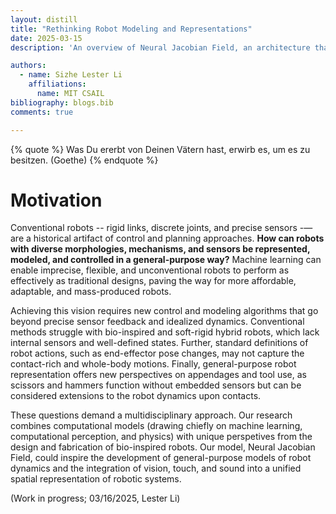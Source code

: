 ```yaml
---
layout: distill
title: "Rethinking Robot Modeling and Representations"
date: 2025-03-15
description: 'An overview of Neural Jacobian Field, an architecture that autonomously learns to represent, model, and control robots in general-purpose way.'

authors:
  - name: Sizhe Lester Li
    affiliations:
      name: MIT CSAIL
bibliography: blogs.bib
comments: true

---
```


{% quote %}
Was Du ererbt von Deinen Vätern hast, erwirb es, um es zu besitzen. (Goethe)
{% endquote %}


# Motivation
Conventional robots -- rigid links, discrete joints, and precise sensors -— are a historical artifact of control and planning approaches. **How can robots with diverse morphologies, mechanisms, and sensors be represented, modeled, and controlled in a general-purpose way?** Machine learning can enable imprecise, flexible, and unconventional robots to perform as effectively as traditional designs, paving the way for more affordable, adaptable, and mass-produced robots.

Achieving this vision requires new control and modeling algorithms that go beyond precise sensor feedback and idealized dynamics. Conventional methods struggle with bio-inspired and soft-rigid hybrid robots, which lack internal sensors and well-defined states. Further, standard definitions of robot actions, such as end-effector pose changes, may not capture the contact-rich and whole-body motions. Finally, general-purpose robot representation offers new perspectives on appendages and tool use, as scissors and hammers function without embedded sensors but can be considered extensions to the robot dynamics upon contacts.

These questions demand a multidisciplinary approach. Our research combines computational models (drawing chiefly on machine learning, computational perception, and physics) with unique perspetives from the design and fabrication of bio-inspired robots. Our model, Neural Jacobian Field, could inspire the development of general-purpose models of robot dynamics and the integration of vision, touch, and sound into a unified spatial representation of robotic systems.


(Work in progress; 03/16/2025, Lester Li)

<!-- ### Key Themes
- Self supervision
- Representation (Spatial, Compositional, Linearity, Local)
- Physics


# Introduction

Teaser GIF

Input-Output Behavior of Jacobian

# Tutorial 1 & 2 (Learning 2D Jacobian)

# Tutorial 2 & 3 (Controlling robots with 2D Jacobians)

# Tutorail 4 & 5 (Learning 3D Jacobian)

# Tutorail 5 & 6 (Controlling robots with 3D Jacobians)
- 2D control interface - simple imitation learning
- 2D control interface - flow policy
- 3D control interface -->






